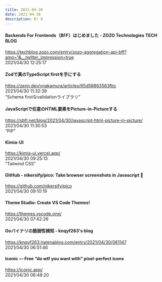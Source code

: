 ```yaml
---
title: 2021-04-30
date: 2021-04-30
description: B! 8
---
```


#### Backends For Frontends（BFF）はじめました - ZOZO Technologies TECH BLOG
https://techblog.zozo.com/entry/zozo-aggregation-api-bff?amp=1&__twitter_impression=true<br>
2021/04/30 12:25:17<br>


#### Zodで真のTypeScript firstを手にする
https://zenn.dev/ynakamura/articles/65d58863563fbc<br>
2021/04/30 11:32:39<br>
“Schema firstなvalidationライブラリ”


#### JavaScriptで任意のHTML要素をPicture-in-Pictureする
https://sbfl.net/blog/2021/04/30/javascript-html-picture-in-picture/<br>
2021/04/30 11:30:53<br>
“PiP”


#### Kimia-UI
https://kimia-ui.vercel.app/<br>
2021/04/30 09:25:13<br>
“Tailwind CSS”


#### GitHub - nikersify/pico: Take browser screenshots in Javascript 📸
https://github.com/nikersify/pico<br>
2021/04/30 09:10:19<br>


#### Theme Studio: Create VS Code Themes!
https://themes.vscode.one/<br>
2021/04/30 07:42:26<br>


#### Goバイナリの脆弱性検知 - knqyf263's blog
https://knqyf263.hatenablog.com/entry/2021/04/30/061147<br>
2021/04/30 06:51:46<br>


#### Iconic — Free “do wtf you want with” pixel-perfect icons
https://iconic.app/<br>
2021/04/30 06:48:20<br>



